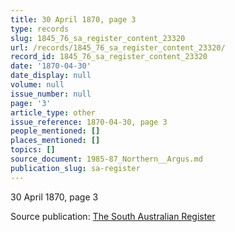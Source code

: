 ```yaml
---
title: 30 April 1870, page 3
type: records
slug: 1845_76_sa_register_content_23320
url: /records/1845_76_sa_register_content_23320/
record_id: 1845_76_sa_register_content_23320
date: '1870-04-30'
date_display: null
volume: null
issue_number: null
page: '3'
article_type: other
issue_reference: 1870-04-30, page 3
people_mentioned: []
places_mentioned: []
topics: []
source_document: 1985-87_Northern__Argus.md
publication_slug: sa-register
---
```


30 April 1870, page 3

Source publication: [The South Australian Register](/publications/sa-register/)
